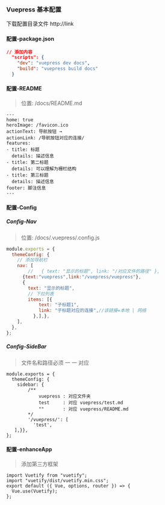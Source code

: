 ### Vuepress 基本配置

下载配置目录文件 http://link

#### 配置-package.json

```json
// 添加内容
  "scripts": {
    "dev": "vuepress dev docs",
    "build": "vuepress build docs"
  }
```

#### 配置-README

>位置:  	/docs/README.md

```
---
home: true
heroImage: /favicon.ico
actionText: 导航按钮 →
actionLink: /导航按钮对应的连接/
features:
- title: 标题
  details: 描述信息
- title: 第二标题
  details: 可以理解为栅栏结构
- title: 第三标题
  details: 描述信息
footer: 脚注信息
---
```

#### 配置-Config

##### Config-Nav

>位置:	/docs/.vuepress/.config.js

```js
module.exports = {
  themeConfig: {
    // 添加导航栏
    nav: [
        //   { text: "显示的标题", link: "/对应文件的路径" },
      {text:"vuepress",link:"/vuepress/vuepress"},
      {
        text: "显示的标题",
        // 下拉列表
        items: [{ 
            text: "子标题1",
            link: "子标题对应的连接",//该链接=本地 | 网络
          },],},
    ],
  },
};
```

##### Config-SideBar

>文件名和路径必须 一 一 对应

```JS
module.exports = {
  themeConfig: {
    sidebar: {
        /**
        	vuepress : 对应文件夹
        	test 	 : 对应 vuepress/test.md
        	""		 : 对应 vuepress/README.md
        */
        '/vuepress/': [
          'test', 
   ],}},
};
```

#### 配置-enhanceApp

>添加第三方框架

```JS
import Vuetify from "vuetify";
import "vuetify/dist/vuetify.min.css";
export default ({ Vue, options, router }) => {
  Vue.use(Vuetify);
};
```